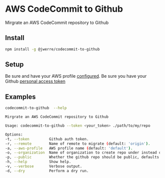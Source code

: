 # AWS CodeCommit to Github
Mirgrate an AWS CodeCommit repository to Github

## Install
```bash
npm install -g @jwerre/codecommit-to-github
```

## Setup
Be sure and have your AWS profile [configured](https://docs.aws.amazon.com/cli/latest/userguide/cli-configure-quickstart.html).
Be sure you have your Github [personal access token](https://docs.github.com/en/github/authenticating-to-github/creating-a-personal-access-token)

## Examples
```bash
codecommit-to-github  --help

Mirgrate an AWS CodeCommit repository to Github

Usage: codecommit-to-github --token <your_token> ./path/to/my/repo

Options:
-t, --token		    Github auth token.
-r, --remote		Name of remote to migrate (default: 'origin').
-a, --aws-profile	AWS profile name (default: 'default').
-o, --organization	Name of organization to create repo under instead of user.
-p, --public		Whether the github repo should be public, defaults to private.
-h, --help  		Show help.
-v, --verbose		Verbose output.
-d, --dry	    	Perform a dry run.

```